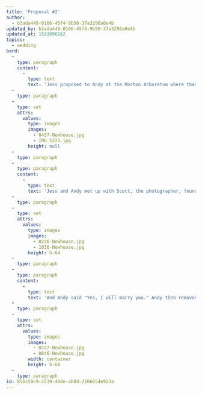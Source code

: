 ```yaml
---
title: 'Proposal #2'
author:
  - b3ada449-0166-45f4-9b50-37a3296a0e4b
updated_by: b3ada449-0166-45f4-9b50-37a3296a0e4b
updated_at: 1583896162
topics:
  - wedding
bard:
  -
    type: paragraph
    content:
      -
        type: text
        text: 'Jess proposed to Andy at the Morton Arboretum where there were seasonal Lego sculptures. Jess told Andy that they were going there for some engagement photos but Andy was becoming suspicious since they previously discussed how both Andy and Jess wanted to propose. '
  -
    type: paragraph
  -
    type: set
    attrs:
      values:
        type: images
        images:
          - 0437-Newhouse.jpg
          - IMG_5223.jpg
        height: null
  -
    type: paragraph
  -
    type: paragraph
    content:
      -
        type: text
        text: 'Jess and Andy met up with Scott, the photographer, found a bench to sit down at and revealed Andy''s early birthday present - a book of memories and photos compiled by Jess.  This book also served as a cue for Scott to know that Jess was about to propose. After Andy looked through the photos, Jess got down on one knee with a master-ball in hand. She had spent a lot of time thinking about how to propose and what to say but in the moment her thoughts swirled together and she just started with "hi." Andy said hi back and leaned down to give Jess a kiss. Jess finally said what she had been planning to say "I don''t have to catch ''em all, as long as I can catch you. We fit together perfectly and I don''t want to Lego of you. And I can''t think of a better companion to travel with me through time and space. Andy, I have loved you for longer than I have known and I will love you for longer than I can imagine." Jess removed her Lego mini-figure holding the ring and held it up for Andy to see and she asked "Will you marry me?" '
  -
    type: paragraph
  -
    type: set
    attrs:
      values:
        type: images
        images:
          - 0236-Newhouse.jpg
          - 1036-Newhouse.jpg
        height: h-64
  -
    type: paragraph
  -
    type: paragraph
    content:
      -
        type: text
        text: 'And Andy said "Yes, I will marry you." Andy then removed the rings from the Lego mini-figure hands and put the rings on our fingers. '
  -
    type: paragraph
  -
    type: set
    attrs:
      values:
        type: images
        images:
          - 0727-Newhouse.jpg
          - 0846-Newhouse.jpg
        width: container
        height: h-64
  -
    type: paragraph
id: 856c59c9-2239-49de-ab0d-2106654e923a
---
```

